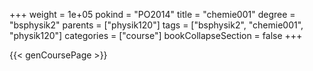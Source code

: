 +++
weight = 1e+05
pokind = "PO2014"
title = "chemie001"
degree = "bsphysik2"
parents = ["physik120"]
tags = ["bsphysik2", "chemie001", "physik120"]
categories = ["course"]
bookCollapseSection = false
+++

{{< genCoursePage >}}

